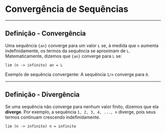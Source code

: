 # Convergência de Sequências

---
## Definição - Convergência

Uma sequência `{an}` converge para um valor `L` se, à medida que `n` aumenta indefinidamente, os termos da sequência se aproximam de `L`.  
Matematicamente, dizemos que `{an}` converge para `L` se:

`lim (n -> infinito) an = L`

Exemplo de sequência convergente: A sequência `1/n` converge para `0`.

---
## Definição - Divergência

Se uma sequência não converge para nenhum valor finito, dizemos que ela **diverge**.
Por exemplo, a sequência `1, 2, 3, 4, ..., n` diverge, pois seus termos continuam crescendo indefinidamente.

`lim (n -> infinito) n = infinito`
